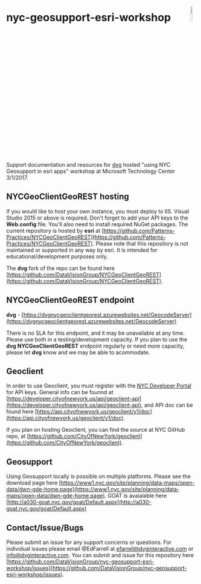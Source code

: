 # nyc-geosupport-esri-workshop <a href="http://www.dvginteractive.com/" target="_blank" align="right"><img src="http://www.dvginteractive.com/wp-content/themes/dvg/images/logob@2x.png" width="10%" ></a>
Support documentation and resources for [dvg](http://www.dvginteractive.com/) hosted "using NYC Geosupport in esri apps" workshop at Microsoft Technology Center 3/1/2017.

## NYCGeoClientGeoREST hosting
If you would like to host your own instance, you must deploy to IIS. Visual Studio 2015 or above is required. Don't forget to add your API keys to the **Web.config** file. You'll also need to install required NuGet packages. The current repository is hosted by **esri** at [https://github.com/Patterns-Practices/NYCGeoClientGeoREST](https://github.com/Patterns-Practices/NYCGeoClientGeoREST). Please note that this repository is not maintained or supported in any way by esri. It is intended for educational/development purposes only.

The **dvg** fork of the repo can be found here [https://github.com/DataVisionGroup/NYCGeoClientGeoREST](https://github.com/DataVisionGroup/NYCGeoClientGeoREST).

## NYCGeoClientGeoREST endpoint
**dvg** - [https://dvgnycgeoclientgeorest.azurewebsites.net/GeocodeServer](https://dvgnycgeoclientgeorest.azurewebsites.net/GeocodeServer)

There is no SLA for this endpoint, and it may be unavailable at any time. Please use both in a testing/development capacity. If you plan to use the **dvg NYCGeoClientGeoREST** endpoint regularly or need more capacity, please let **dvg** know and we may be able to acommodate.

## Geoclient
In order to use Geoclient, you must register with the [NYC Developer Portal](https://developer.cityofnewyork.us/) for API keys. General info can be founnd at [https://developer.cityofnewyork.us/api/geoclient-api](https://developer.cityofnewyork.us/api/geoclient-api), and API doc can be found here [https://api.cityofnewyork.us/geoclient/v1/doc](https://api.cityofnewyork.us/geoclient/v1/doc).

If you plan on hosting Geoclient, you can find the source at NYC GitHub repo, at [https://github.com/CityOfNewYork/geoclient](https://github.com/CityOfNewYork/geoclient).

## Geosupport
Using Geosupport locally is possible on multiple platforms. Please see the download page here [https://www1.nyc.gov/site/planning/data-maps/open-data/dwn-gde-home.page](https://www1.nyc.gov/site/planning/data-maps/open-data/dwn-gde-home.page). GOAT is avaialable here [http://a030-goat.nyc.gov/goat/Default.aspx](http://a030-goat.nyc.gov/goat/Default.aspx)

## Contact/Issue/Bugs
Please submit an issue for any support concerns or questions. For individual issues please email @EdFarrell at [efarrell@dvginteractive.com](efarrell@dvginteractive.com) or [info@dvginteractive.com](info@dvginteractive.com). You can submit and issue for this repository here [https://github.com/DataVisionGroup/nyc-geosupport-esri-workshop/issues](https://github.com/DataVisionGroup/nyc-geosupport-esri-workshop/issues).
